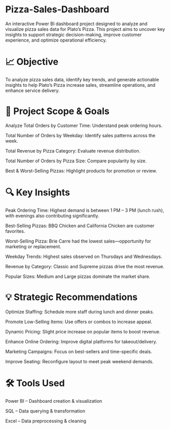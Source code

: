 # Pizza-Sales-Dashboard
An interactive Power BI dashboard project designed to analyze and visualize pizza sales data for Plato’s Pizza. This project aims to uncover key insights to support strategic decision-making, improve customer experience, and optimize operational efficiency.

# 📈 Objective
To analyze pizza sales data, identify key trends, and generate actionable insights to help Plato’s Pizza increase sales, streamline operations, and enhance service delivery.

# 🎯 Project Scope & Goals
Analyze Total Orders by Customer Time: Understand peak ordering hours.

Total Number of Orders by Weekday: Identify sales patterns across the week.

Total Revenue by Pizza Category: Evaluate revenue distribution.

Total Number of Orders by Pizza Size: Compare popularity by size.

Best & Worst-Selling Pizzas: Highlight products for promotion or review.

# 🔍 Key Insights
Peak Ordering Time:
Highest demand is between 1 PM – 3 PM (lunch rush), with evenings also contributing significantly.

Best-Selling Pizzas:
BBQ Chicken and California Chicken are customer favorites.

Worst-Selling Pizza:
Brie Carre had the lowest sales—opportunity for marketing or replacement.

Weekday Trends:
Highest sales observed on Thursdays and Wednesdays.

Revenue by Category:
Classic and Supreme pizzas drive the most revenue.

Popular Sizes:
Medium and Large pizzas dominate the market share.

# 💡 Strategic Recommendations
Optimize Staffing: Schedule more staff during lunch and dinner peaks.

Promote Low-Selling Items: Use offers or combos to increase appeal.

Dynamic Pricing: Slight price increase on popular items to boost revenue.

Enhance Online Ordering: Improve digital platforms for takeout/delivery.

Marketing Campaigns: Focus on best-sellers and time-specific deals.

Improve Seating: Reconfigure layout to meet peak weekend demands.

# 🛠 Tools Used
Power BI – Dashboard creation & visualization

SQL – Data querying & transformation

Excel – Data preprocessing & cleaning

